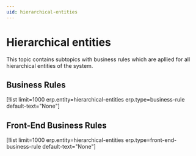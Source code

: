 ```yaml
---
uid: hierarchical-entities
---
```


# Hierarchical entities

This topic contains subtopics with business rules which are apllied for all hierarchical entities of the system.


## Business Rules

[!list limit=1000 erp.entity=hierarchical-entities erp.type=business-rule default-text="None"]

## Front-End Business Rules

[!list limit=1000 erp.entity=hierarchical-entities erp.type=front-end-business-rule default-text="None"]
